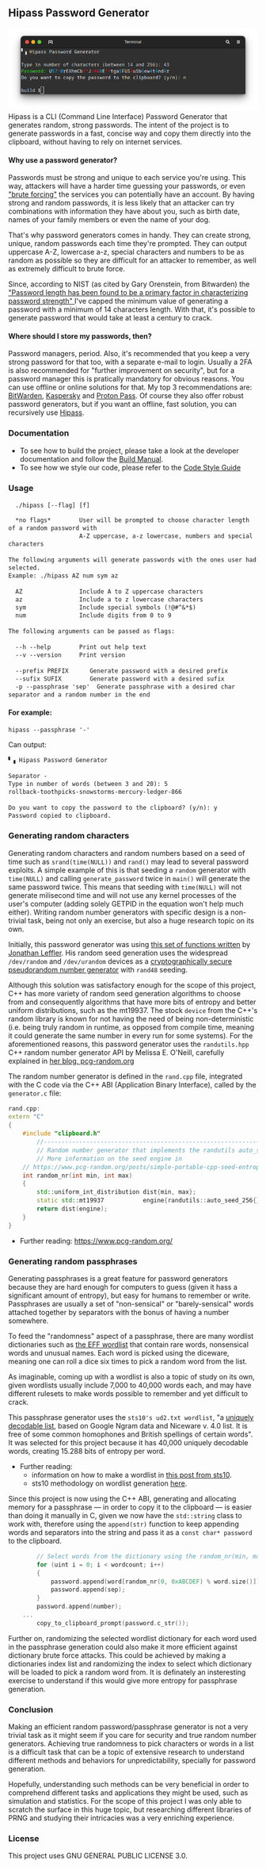## Hipass Password Generator

![Hipass password generator](./doc/assets/hipass.png)
Hipass is a CLI (Command Line Interface) Password Generator that generates random, strong passwords. 
The intent of the project is to generate passwords in a fast, concise way and copy them directly into the clipboard, without having 
to rely on internet services.

#### Why use a password generator?
Passwords must be strong and unique to each service you're using. This way, attackers will have a harder time guessing your passwords, or even 
<a href="https://www.fortinet.com/resources/cyberglossary/brute-force-attack">"brute forcing"</a> 
the services you can potentially have an account. By having strong and random passwords, it is less likely that an attacker can try combinations with information
they have about you, such as birth date, names of your family members or even the name of your dog. 

That's why password generators comes in handy. They can create strong, unique, random passwords each time they're prompted. 
They can output uppercase A-Z, lowercase a-z, special characters and numbers to be as random as possible so they are difficult for an attacker to remember,
as well as extremely difficult to brute force.

Since, according to NIST (as cited by Gary Orenstein, from Bitwarden) the 
<a href="https://bitwarden.com/blog/how-long-should-my-password-be/">
"Password length has been found to be a primary factor in characterizing password strength"
</a>
I've capped the minimum value of generating a password with a minimum of 14 characters length. 
With that, it's possible to generate password that would take at least a century to crack. 

#### Where should I store my passwords, then?
Password managers, period. Also, it's recommended that you keep a very strong password for that too, with a separate e-mail to login.
Usually a 2FA is also recommended for "further improvement on security", but for a password manager this is pratically mandatory for obvious reasons. 
You can use offline or online solutions for that. My top 3 recommendations are: 
<a href="https://bitwarden.com/">BitWarden</a>, <a href="https://usa.kaspersky.com/about/company">Kaspersky</a> and <a href="https://proton.me/pass">Proton Pass</a>.
Of course they also offer robust password generators, but if you want an offline, fast solution, you can recursively use 
<a href="https://github.com/lknknm/hipass-pass-gen">Hipass</a>.

### Documentation
- To see how to build the project, please take a look at the developer documentation and follow the [Build Manual](./doc/dev/BUILD.md). 
- To see how we style our code, please refer to the [Code Style Guide](./doc/dev/STYLEGUIDE.md)

### Usage
```
  ./hipass [--flag] [f]
```

```
  *no flags*        User will be prompted to choose character length of a random password with 
                    A-Z uppercase, a-z lowercase, numbers and special characters

The following arguments will generate passwords with the ones user had selected.
Example: ./hipass AZ num sym az

  AZ                Include A to Z uppercase characters
  az                Include a to z lowercase characters
  sym               Include special symbols (!@#^&*$)
  num               Include digits from 0 to 9

The following arguments can be passed as flags:  

  --h --help        Print out help text
  --v --version     Print version
       
  --prefix PREFIX      Generate password with a desired prefix
  --sufix SUFIX        Generate password with a desired sufix
  -p --passphrase 'sep'  Generate passphrase with a desired char separator and a random number in the end
```

#### For example:
```
hipass --passphrase '-'
```
Can output:
```
▘▗ Hipass Password Generator

Separator -
Type in number of words (between 3 and 20): 5
rollback-toothpicks-snowstorms-mercury-ledger-866

Do you want to copy the password to the clipboard? (y/n): y
Password copied to clipboard.
```

### Generating random characters
Generating random characters and random numbers based on a seed of time such as `srand(time(NULL))` and `rand()` may lead to several password exploits. A simple example of this is that seeding a `random` generator with `time(NULL)` and calling `generate_password` twice in `main()` will generate the same password twice. This means that seeding with `time(NULL)` will not generate milisecond time and will not use any kernel processes of the user's computer (adding solely GETPID in the equation won't help much either). Writing random number generators with specific design is a non-trivial task, being not only an exercise, but also a huge research topic on its own.

Initially, this password generator was using [this set of functions written](https://github.com/jleffler/soq/tree/6118083dc6af1daa0a0f0f54d6414f2f6c0e9049/src/so-7594-6155) by [Jonathan Leffler](https://github.com/jleffler). His random seed generation uses the widespread `/dev/random` and `/dev/urandom` devices as a [cryptographically secure pseudorandom number generator](https://en.wikipedia.org/wiki/Cryptographically_secure_pseudorandom_number_generator) with `rand48` seeding.

Although this solution was satisfactory enough for the scope of this project, C++ has more variety of random seed generation algorithms to choose from and consequently algorithms that have more bits of entropy and better uniform distributions, such as the mt19937. The stock `device` from the C++'s random library is known for not having the need of being non-deterministic (i.e. being truly random in runtime, as opposed from compile time, meaning it could generate the same number in every run for some systems). For the aforementioned reasons, this password generator uses the `randutils.hpp` C++ random number generator API by Melissa E. O'Neill, carefully explained in [her blog, pcg-random.org](https://www.pcg-random.org/posts/simple-portable-cpp-seed-entropy.html)

The random number generator is defined in the `rand.cpp` file, integrated with the C code via the C++ ABI (Application Binary Interface), called by the `generator.c` file:
```cpp
rand.cpp:
extern "C" 
{
	#include "clipboard.h"
    	//----------------------------------------------------------------------------
    	// Random number generator that implements the randutils auto_seed_256 seed engine.
    	// More information on the seed engine in
   	// https://www.pcg-random.org/posts/simple-portable-cpp-seed-entropy.html
	int random_nr(int min, int max) 
	{
		std::uniform_int_distribution dist{min, max};
		static std::mt19937           engine{randutils::auto_seed_256{}.base()};
		return dist(engine);
	}
}
```

- Further reading: https://www.pcg-random.org/

### Generating random passphrases
Generating passphrases is a great feature for password generators because they are hard enough for computers to guess (given it hass a significant amount of entropy), but easy for humans to remember or write. Passphrases are usually a set of "non-sensical" or "barely-sensical" words attached together by separators with the bonus of having a number somewhere.

To feed the "randomness" aspect of a passphrase, there are many wordlist dictionaries such as [the EFF wordlist](https://www.eff.org/deeplinks/2016/07/new-wordlists-random-passphrases) that contain rare words, nonsensical words and unusual names. Each word is picked using the diceware, meaning one can roll a dice six times to pick a random word from the list.

As imaginable, coming up with a wordlist is also a topic of study on its own, given wordlists usually include 7,000 to 40,000 words each, and may have different rulesets to make words possible to remember and yet difficult to crack. 


This passphrase generator uses the `sts10's ud2.txt wordlist`, "a [uniquely decodable list](https://github.com/sts10/generated-wordlists?tab=readme-ov-file#what-does-it-mean-if-a-list-is-uniquely-decodable), based on Google Ngram data and Niceware v. 4.0 list. It is free of some common homophones and British spellings of certain words". It was selected for this project because it has 40,000 uniquely decodable words, creating 15.288 bits of entropy per word. 

- Further reading:  
  - information on how to make a wordlist in [this post from sts10](https://sts10.github.io/2020/09/30/making-a-word-list.html).
  - sts10 methodology on wordlist generation [here](https://github.com/sts10/generated-wordlists).

Since this project is now using the C++ ABI, generating and allocating memory for a passphrase — in order to copy it to the clipboard — is easier than doing it manually in C, given we now have the `std::string` class to work with, therefore using the `append(str)` function to keep appending words and separators into the string and pass it as a `const char* password` to the clipboard.

```cpp
		// Select words from the dictionary using the random_nr(min, max) function and append to string.
		for (uint i = 0; i < wordcount; i++)
		{
			password.append(word[random_nr(0, 0xABCDEF) % word.size()]);
			password.append(sep);
		}
		password.append(number);
    ...
		copy_to_clipboard_prompt(password.c_str());
```

Further on, randomizing the selected wordlist dictionary for each word used in the passphrase generation could also make it more efficient against dictionary brute force attacks. This could be achieved by making a dictionaries index list and randomizing the index to select which dictionary will be loaded to pick a random word from. It is definately an insteresting exercise to understand if this would give more entropy for passphrase generation.

### Conclusion
Making an efficient random password/passphrase generator is not a very trivial task as it might seem if you care for security and true random number generators. Achieving true randomness to pick characters or words in a list is a difficult task that can be a topic of extensive research to understand different methods and behaviors for unpredictability, specially for password generation.

Hopefully, understanding such methods can be very beneficial in order to comprehend different tasks and applications they might be used, such as simulation and statistics. For the scope of this project I was only able to scratch the surface in this huge topic, but researching different libraries of PRNG and studying their intricacies was a very enriching experience.

### License
This project uses GNU GENERAL PUBLIC LICENSE 3.0.
